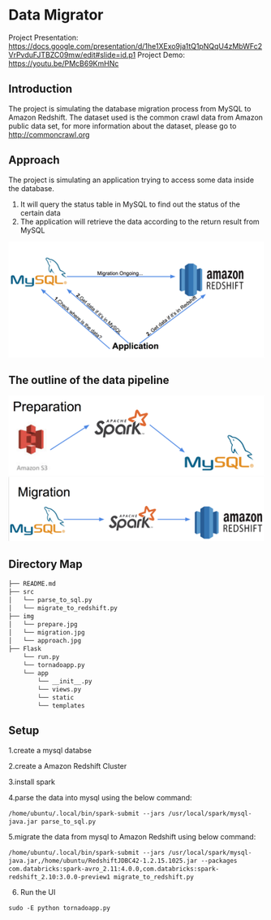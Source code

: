 # Data Migrator

Project Presentation: https://docs.google.com/presentation/d/1he1XExo9ja1tQ1pNQqU4zMbWFc2VrPvduFJTBZC09mw/edit#slide=id.p1
Project Demo: https://youtu.be/PMcB69KmHNc
## Introduction

The project is simulating the database migration process from MySQL to Amazon Redshift. The dataset used is the common crawl data from Amazon public data set, for more information about the dataset, please go to http://commoncrawl.org

## Approach

The project is simulating an application trying to access some data inside the database.
1. It will query the status table in MySQL to find out the status of the certain data
2. The application will retrieve the data according to the return result from MySQL

![alt tag](img/approach.jpg "Data Pipeline")


## The outline of the data pipeline

![alt tag](img/prepare.jpg "Data Pipeline")
![alt tag](img/migration.jpg "Data Pipeline")


## Directory Map

    ├── README.md 
    ├── src
    │   └── parse_to_sql.py
    │   └── migrate_to_redshift.py
    ├── img
    │   └── prepare.jpg
    │   └── migration.jpg
    │   └── approach.jpg
    ├── Flask
        └── run.py
        └── tornadoapp.py
        └── app
            └── __init__.py
            └── views.py
            └── static
            └── templates

## Setup

1.create a mysql databse

2.create a Amazon Redshift Cluster

3.install spark

4.parse the data into mysql using the below command:
```
/home/ubuntu/.local/bin/spark-submit --jars /usr/local/spark/mysql-java.jar parse_to_sql.py
```

5.migrate the data from mysql to Amazon Redshift using below command:
```
/home/ubuntu/.local/bin/spark-submit --jars /usr/local/spark/mysql-java.jar,/home/ubuntu/RedshiftJDBC42-1.2.15.1025.jar --packages com.databricks:spark-avro_2.11:4.0.0,com.databricks:spark-redshift_2.10:3.0.0-preview1 migrate_to_redshift.py
```

6. Run the UI
```
sudo -E python tornadoapp.py
```
